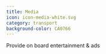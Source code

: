 ```yaml
---
title: Media
icon: icon-media-white.svg
category: transport
background-color: CA0766
---
```


Provide on board entertainment & ads 

